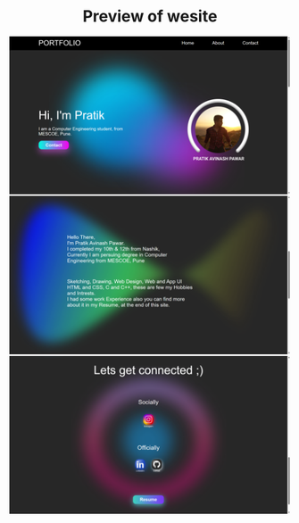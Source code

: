<h1 align="center">Preview of wesite</h1>

<a href="https://pawar-pratik.github.io/First-Portfolio/"><img src="https://github.com/Pawar-Pratik/First-Portfolio/blob/main/Resources/1.png"></a>
<a href="https://pawar-pratik.github.io/First-Portfolio/"><img src="https://github.com/Pawar-Pratik/First-Portfolio/blob/main/Resources/2.png"></a>
<a href="https://pawar-pratik.github.io/First-Portfolio/"><img src="https://github.com/Pawar-Pratik/First-Portfolio/blob/main/Resources/3.png"></a>
